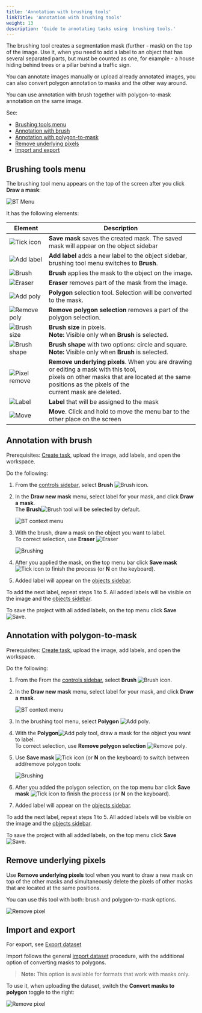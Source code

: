 ```yaml
---
title: 'Annotation with brushing tools'
linkTitle: 'Annotation with brushing tools'
weight: 13
description: 'Guide to annotating tasks using  brushing tools.'
---
```


The brushing tool creates a segmentation mask (further - mask) on the top of the image. Use it, when you need to add a label to an object that has several separated parts, but must be counted as one, for example - a house hiding behind trees or a pillar behind a traffic sign.

You can annotate images manually or upload already annotated images, you can also convert polygon annotation to masks and the other way around.

You can use annotation with brush together with polygon-to-mask annotation on the same image.

See:

- [Brushing tools menu](#brushing-tools-menu)
- [Annotation with brush](#annotation-with-brush)
- [Annotation with polygon-to-mask](#annotation-with-polygon-to-mask)
- [Remove underlying pixels](#remove-underlying-pixels)
- [Import and export](#import-and-export)

## Brushing tools menu

The brushing tool menu appears on the top of the screen after you click **Draw a mask**:

![BT Menu](/images/brushing_tool_menu.png)

It has the following elements:

|Element|Description|
|----|-----|
|![Tick icon](/images/tick_icon.png)| **Save mask** saves the created  mask. The saved mask will appear on the object sidebar|
|![Add label](/images/brushing_tools_add_label.png)| **Add label** adds a new label to the object sidebar, brushing tool menu switches to **Brush**.|
|![Brush](/images/brushing_tools_icon.png)| **Brush** applies the mask to the object on the image.|
|![Eraser](/images/brushing_tools_erase.png)|**Eraser** removes part of the mask from the image.|
|![Add poly](/images/brushing_tools_add_poly.png)|**Polygon**  selection tool. Selection will be converted to the mask.|
|![Remove poly](/images/brushing_tools_remove_poly.png)|**Remove polygon selection** removes a part of the polygon selection.|
|![Brush size](/images/brushing_tools_brush_size.png)|**Brush size** in pixels. <br>**Note:** Visible only when **Brush** is selected.|
|![Brush shape](/images/brushing_tools_brush_shape.png)|**Brush shape** with two options: circle and square. <br>**Note:** Visible only when **Brush** is selected.|
|![Pixel remove](/images/brushing_tools_pixels.png)|**Remove underlying pixels**. When you are drawing or editing a mask with this tool, <br>pixels on other masks that are located at the same positions as the pixels of the <br>current mask are deleted.|
|![Label](/images/brushing_tools_label_drop.png)|**Label** that will be assigned to the  mask|
|![Move](/images/brushing_tools_brush_move.png)|**Move**. Click and hold to move the menu bar to the other place on the screen|



## Annotation with brush

Prerequisites: [Create task](/docs/manual/basics/creating_an_annotation_task/), upload the image, add labels, and open the workspace.

Do the following:

1. From the [controls sidebar](/docs/manual/basics/controls-sidebar/), select **Brush** ![Brush icon](/images/brushing_tools_icon.png).
2. In the **Draw new mask** menu, select label for your mask, and click **Draw a mask**. <br>The **Brush**![Brush](/images/brushing_tools_icon.png) tool will be selected by default.

   ![BT context menu](/images/brushing_tools_context_menu.png)

3. With the brush, draw a mask on the object you want to label. <br>To correct selection, use **Eraser** ![Eraser](/images/brushing_tools_erase.png)

   ![Brushing](/images/brushing_tools.gif)

4. After you applied the mask, on the top menu bar click **Save mask** ![Tick icon](/images/tick_icon.png) to finish the process (or **N** on the keyboard).
5. Added label will appear on the [objects sidebar](/docs/manual/basics/objects-sidebar/).

To add the next label, repeat steps 1 to 5. All added labels will be visible on the image and the  [objects sidebar](/docs/manual/basics/objects-sidebar/).

To save the project with all added labels, on the top menu click **Save** ![Save](/images/brushing_tools_save.png).



## Annotation with polygon-to-mask

Prerequisites: [Create task](/docs/manual/basics/creating_an_annotation_task/), upload the image, add labels, and open the workspace.

Do the following:

1. From the From the [controls sidebar](/docs/manual/basics/controls-sidebar/), select **Brush** ![Brush icon](/images/brushing_tools_icon.png).
2. In the **Draw new mask** menu, select label for your mask, and click **Draw a mask**.

   ![BT context menu](/images/brushing_tools_context_menu.png)

3. In the brushing tool menu, select **Polygon** ![Add poly](/images/brushing_tools_add_poly.png).
4. With the **Polygon**![Add poly](/images/brushing_tools_add_poly.png) tool, draw a mask for the object you want to label. <br>To correct selection, use **Remove polygon selection** ![Remove poly](/images/brushing_tools_remove_poly.png).
5. Use **Save mask** ![Tick icon](/images/tick_icon.png) (or **N** on the keyboard) to switch between add/remove polygon tools:

   ![Brushing](/images/brushing_tools_polygon.gif)

6. After you added the polygon selection, on the top menu bar click **Save mask** ![Tick icon](/images/tick_icon.png) to finish the process (or **N** on the keyboard).
7. Added label will appear on the [objects sidebar](/docs/manual/basics/objects-sidebar/).

To add the next label, repeat steps 1 to 5. All added labels will be visible on the image and the  [objects sidebar](/docs/manual/basics/objects-sidebar/).

To save the project with all added labels, on the top menu click **Save** ![Save](/images/brushing_tools_save.png).


## Remove underlying pixels

Use **Remove underlying pixels** tool when you want to draw a new mask on top of the other masks and simultaneously delete the pixels of other masks that are located at the same positions.

You can use this tool with both: brush and polygon-to-mask options.

![Remove pixel](/images/brushing_tools_pixel_underlying.gif)

## Import and export

For export, see [Export dataset](/docs/manual/advanced/export-import-datasets/)

Import follows the general [import dataset](/docs/manual/advanced/export-import-datasets/) procedure, with the additional option of converting masks to polygons.

>**Note:** This option is available for formats that work with masks only.

To use it, when uploading the dataset, switch the **Convert masks to polygon** toggle to the right:

![Remove pixel](/images/brushing_tools_import.png)








